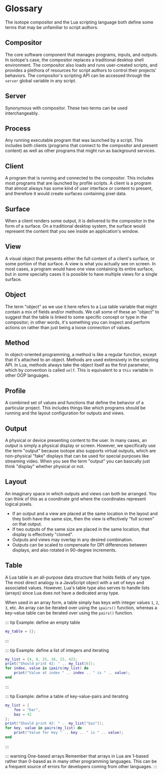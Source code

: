 # Glossary

The isotope compositor and the Lua scripting language both define some terms that may be unfamiliar to script authors.

## Compositor

The core software component that manages programs, inputs, and outputs. In isotope's case, the compositor replaces a traditional desktop shell environment. The compositor also loads and runs user-created scripts, and provides a plethora of resources for script authors to control their projects' behaviors. The compositor's scripting API can be accessed through the `server` global variable in any script.

## Server

Synonymous with compositor. These two terms can be used interchangeably.

## Process

Any running executable program that was launched by a script. This includes both clients (programs that connect to the compositor and present content) as well as other programs that might run as background services.

## Client

A program that is running and connected to the compositor. This includes most programs that are launched by profile scripts. A client is a program that almost always has some kind of user interface or content to present, and therefore it would create surfaces containing pixel data.

## Surface

When a client renders some output, it is delivered to the compositor in the form of a surface. On a traditional desktop system, the surface would represent the content that you see inside an application's window.

## View

A visual object that presents either the full content of a client's surface, or some portion of that surface. A view is what you actually see on screen. In most cases, a program would have one view containing its entire surface, but in some specialty cases it is possible to have multiple views for a single surface.

## Object

The term "object" as we use it here refers to a Lua table variable that might contain a mix of fields and/or methods. We call some of these an "object" to suggest that the table is linked to some specific concept or type in the compositor; in other words, it's something you can inspect and perform actions on rather than just being a loose connection of values.

## Method

In object-oriented programming, a method is like a regular function, except that it's attached to an object. Methods are used extensively in the scripting API. In Lua, methods always take the object itself as the first parameter, which by convention is called `self`. This is equivalent to a `this` variable in other OOP languages.

## Profile

A combined set of values and functions that define the behavior of a particular project. This includes things like which programs should be running and the layout configuration for outputs and views.

## Output

A physical or device presenting content to the user. In many cases, an output is simply a physical display or screen. However, we specifically use the term "output" because isotope also supports virtual outputs, which are non-physical "fake" displays that can be used for special purposes like streaming video. When you see the term "output" you can basically just think "display" whether physical or not.

## Layout

An imaginary space in which outputs and views can both be arranged. You can think of this as a coordinate grid where the coordinates represent logical pixels. 

* If an output and a view are placed at the same location in the layout and they both have the same size, then the view is effectively "full screen" on that output. 
* If two outputs of the same size are placed in the same location, that display is effectively "cloned".
* Outputs and views may overlap in any desired combination.
* Outputs can be scaled to compensate for DPI differences between displays, and also rotated in 90-degree increments.

## Table

A Lua table is an all-purpose data structure that holds fields of any type. The most direct analogy is a JavaScript object with a set of keys and associated values. However, Lua's table type also serves to handle lists (arrays) since Lua does not have a dedicated array type. 

When used in an array form, a table simply has keys with integer values `1`, `2`, `3`, etc. An array can be iterated over using the `ipairs()` function, whereas a key-value table can be iterated over using the `pairs()` function.

::: tip Example: define an empty table
```lua
my_table = {};
```
:::

::: tip Example: define a list of integers and iterating
```lua
my_list = {4, 8, 15, 16, 23, 42};
print("Should print 42: " .. my_list[6]);
for index, value in ipairs(my_list) do
    print("Value at index " .. index .. " is " .. value);
end
```
:::

::: tip Example: define a table of key-value-pairs and iterating
```lua
my_list = {
    foo = "bar",
    baz = 42
};
print("Should print 42: " .. my_list["baz"]);
for key, value in pairs(my_list) do
    print("Value for key " .. key .. " is " .. value);
end
```
:::

::: warning One-based arrays
Remember that arrays in Lua are 1-based rather than 0-based as in many other programming languages. This can be a frequent source of errors for developers coming from other languages.
:::
